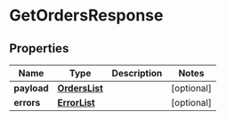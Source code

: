 # GetOrdersResponse

## Properties
Name | Type | Description | Notes
------------ | ------------- | ------------- | -------------
**payload** | [**OrdersList**](OrdersList.md) |  |  [optional]
**errors** | [**ErrorList**](ErrorList.md) |  |  [optional]
